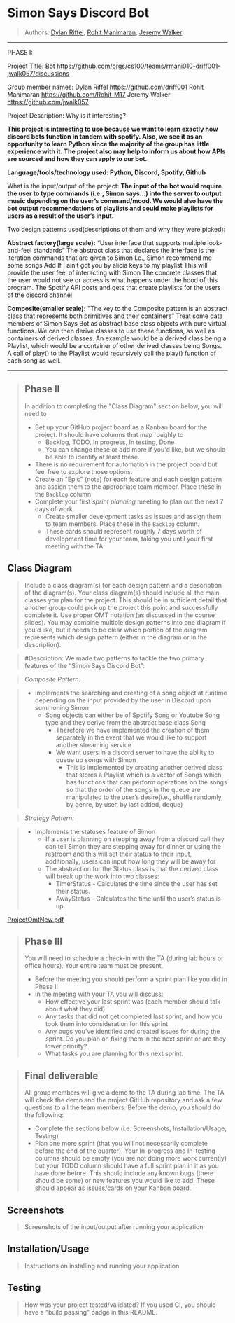 
# Simon Says Discord Bot
 > Authors: [Dylan Riffel](https://github.com/driff001), [Rohit Manimaran](https://github.com/Rohit-M17), [Jeremy Walker](https://github.com/jwalk057)

 -------------------------------------------------------------------------------------------------------------------------------------------------------------------------
 PHASE I: 
 
 Project Title: <Simon Says> Bot         https://github.com/orgs/cs100/teams/rmani010-driff001-jwalk057/discussions

Group member names:
Dylan Riffel          https://github.com/driff001
Rohit Manimaran https://github.com/Rohit-M17
Jeremy Walker    https://github.com/jwalk057

Project Description:
	Why is it interesting?
	
**This project is interesting to use because we want to learn exactly how discord bots function in tandem with spotify. Also, we see it as an opportunity to learn Python since the majority of the group has little experience with it. The project also may help to inform us about how APIs are sourced and how they can apply to our bot.**


**Language/tools/technology used: Python, Discord, Spotify, Github** 


What is the input/output of the project:
**The input of the bot would require the user to type commands (i.e., Simon says…) into the server to output music depending on the user’s command/mood. We would also have the bot output recommendations of playlists and could make playlists for users as a result of the user’s input.**


Two design patterns used(descriptions of them and why they were picked):
	
**Abstract factory(large scale):** 
“User interface that supports multiple look-and-feel standards”
The abstract class that declares the interface is the iteration commands that are given to Simon
I.e., Simon 
recommend me some songs
Add If I ain’t got you by alicia keys to my playlist
This will provide the user feel of interacting with Simon
The concrete classes that the user would not see or access is what happens under the hood of this program. The Spotify API posts and gets that create playlists for the users of the discord channel

**Composite(smaller scale):**
"The key to the Composite pattern is an abstract class that represents both primitives and their containers”
Treat some data members of Simon Says Bot as abstract base class objects with pure virtual functions. We can then derive classes to use these functions, as well as containers of derived classes. An example would be a derived class being a Playlist, which would be a container of other derived classes being Songs. A call of play() to the Playlist would recursively call the play() function of each song as well.

------------------------------------------------------------------------------------------------------------------------------------------------------------------------------
 > ## Phase II
 > In addition to completing the "Class Diagram" section below, you will need to 
 > * Set up your GitHub project board as a Kanban board for the project. It should have columns that map roughly to 
 >   * Backlog, TODO, In progress, In testing, Done
 >   * You can change these or add more if you'd like, but we should be able to identify at least these.
 > * There is no requirement for automation in the project board but feel free to explore those options.
 > * Create an "Epic" (note) for each feature and each design pattern and assign them to the appropriate team member. Place these in the `Backlog` column
 > * Complete your first *sprint planning* meeting to plan out the next 7 days of work.
 >   * Create smaller development tasks as issues and assign them to team members. Place these in the `Backlog` column.
 >   * These cards should represent roughly 7 days worth of development time for your team, taking you until your first meeting with the TA
## Class Diagram
 > Include a class diagram(s) for each design pattern and a description of the diagram(s). Your class diagram(s) should include all the main classes you plan for the project. This should be in sufficient detail that another group could pick up the project this point and successfully complete it. Use proper OMT notation (as discussed in the course slides). You may combine multiple design patterns into one diagram if you'd like, but it needs to be clear which portion of the diagram represents which design pattern (either in the diagram or in the description). 

>#Description:
>We made two patterns to tackle the two primary features of the “Simon Says Discord Bot”: 

>*Composite Pattern:*

>* Implements the searching and creating of a song object at runtime depending on the input provided by the user in Discord upon summoning Simon
>	* Song objects can either be of Spotify Song or Youtube Song type and they derive from the abstract base class Song
>		* Therefore we have implemented the creation of them separately in the event that we would like to support another streaming service
>		* We want users in a discord server to have the ability to queue up songs with Simon
>			* This is implemented by creating another derived class that stores a Playlist which is a vector of Songs which has functions that can perform operations on the songs so that the order of the songs in the queue are manipulated to the user’s desire(i.e., shuffle randomly, by genre, by user, by last added, deque)

>*Strategy Pattern:*

>* Implements the statuses feature of Simon
>	* If a user is planning on stepping away from a discord call they can tell Simon they are stepping away for dinner or using the restroom and this will set their status to their input, additionally, users can input how long they will be away for
>	* The abstraction for the Status class is that the derived class will break up the work into two classes:
>		* TimerStatus - Calculates the time since the user has set their status.
>		* AwayStatus - Calculates the time until the user’s status is up.
 


 
 [ProjectOmtNew.pdf](https://github.com/cs100/final-project-rmani010-driff001-jwalk057/files/5986844/ProjectOmtNew.pdf)

 
 
 > ## Phase III
 > You will need to schedule a check-in with the TA (during lab hours or office hours). Your entire team must be present. 
 > * Before the meeting you should perform a sprint plan like you did in Phase II
 > * In the meeting with your TA you will discuss: 
 >   - How effective your last sprint was (each member should talk about what they did)
 >   - Any tasks that did not get completed last sprint, and how you took them into consideration for this sprint
 >   - Any bugs you've identified and created issues for during the sprint. Do you plan on fixing them in the next sprint or are they lower priority?
 >   - What tasks you are planning for this next sprint.

 > ## Final deliverable
 > All group members will give a demo to the TA during lab time. The TA will check the demo and the project GitHub repository and ask a few questions to all the team members. 
 > Before the demo, you should do the following:
 > * Complete the sections below (i.e. Screenshots, Installation/Usage, Testing)
 > * Plan one more sprint (that you will not necessarily complete before the end of the quarter). Your In-progress and In-testing columns should be empty (you are not doing more work currently) but your TODO column should have a full sprint plan in it as you have done before. This should include any known bugs (there should be some) or new features you would like to add. These should appear as issues/cards on your Kanban board. 
 
 ## Screenshots
 > Screenshots of the input/output after running your application
 ## Installation/Usage
 > Instructions on installing and running your application
 ## Testing
 > How was your project tested/validated? If you used CI, you should have a "build passing" badge in this README.
 
